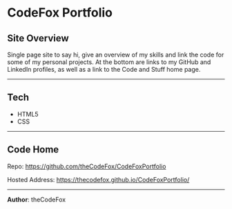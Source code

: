 # CodeFox Portfolio

## **Site Overview**

Single page site to say hi, give an overview of my skills and link the code for some of my personal projects. At the bottom are links to my GitHub and LinkedIn profiles, as well as a link to the Code and Stuff home page.

---

## **Tech**

* HTML5
* CSS

---

## **Code Home**

Repo: https://github.com/theCodeFox/CodeFoxPortfolio

Hosted Address: https://thecodefox.github.io/CodeFoxPortfolio/

---

**Author**: theCodeFox